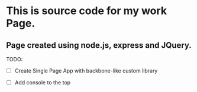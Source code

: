 This is source code for my work Page.
================================
Page created using node.js, express and JQuery.
----------------------------------------------

TODO:
- [ ] Create Single Page App with backbone-like custom library
- [ ] Add console to the top

